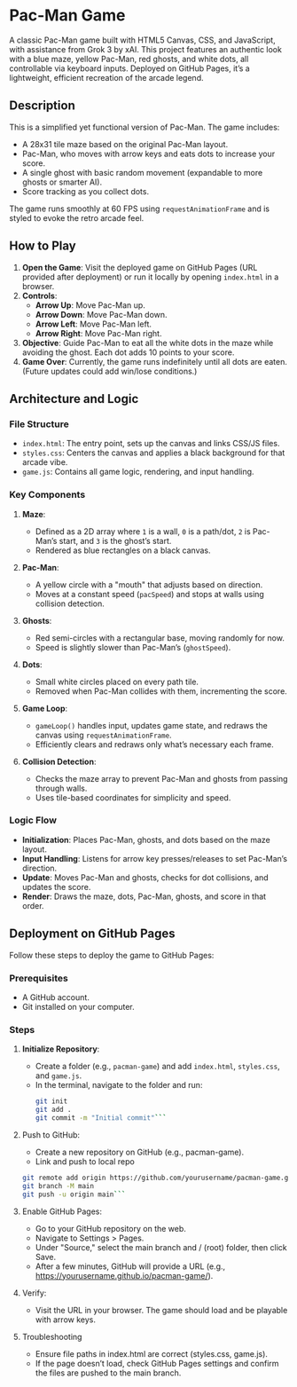 # Pac-Man Game

A classic Pac-Man game built with HTML5 Canvas, CSS, and JavaScript, with assistance from Grok 3 by xAI. This project features an authentic look with a blue maze, yellow Pac-Man, red ghosts, and white dots, all controllable via keyboard inputs. Deployed on GitHub Pages, it’s a lightweight, efficient recreation of the arcade legend.

## Description

This is a simplified yet functional version of Pac-Man. The game includes:
- A 28x31 tile maze based on the original Pac-Man layout.
- Pac-Man, who moves with arrow keys and eats dots to increase your score.
- A single ghost with basic random movement (expandable to more ghosts or smarter AI).
- Score tracking as you collect dots.

The game runs smoothly at 60 FPS using `requestAnimationFrame` and is styled to evoke the retro arcade feel.

## How to Play

1. **Open the Game**: Visit the deployed game on GitHub Pages (URL provided after deployment) or run it locally by opening `index.html` in a browser.
2. **Controls**:
   - **Arrow Up**: Move Pac-Man up.
   - **Arrow Down**: Move Pac-Man down.
   - **Arrow Left**: Move Pac-Man left.
   - **Arrow Right**: Move Pac-Man right.
3. **Objective**: Guide Pac-Man to eat all the white dots in the maze while avoiding the ghost. Each dot adds 10 points to your score.
4. **Game Over**: Currently, the game runs indefinitely until all dots are eaten. (Future updates could add win/lose conditions.)

## Architecture and Logic

### File Structure
- `index.html`: The entry point, sets up the canvas and links CSS/JS files.
- `styles.css`: Centers the canvas and applies a black background for that arcade vibe.
- `game.js`: Contains all game logic, rendering, and input handling.

### Key Components
1. **Maze**:
   - Defined as a 2D array where `1` is a wall, `0` is a path/dot, `2` is Pac-Man’s start, and `3` is the ghost’s start.
   - Rendered as blue rectangles on a black canvas.

2. **Pac-Man**:
   - A yellow circle with a "mouth" that adjusts based on direction.
   - Moves at a constant speed (`pacSpeed`) and stops at walls using collision detection.

3. **Ghosts**:
   - Red semi-circles with a rectangular base, moving randomly for now.
   - Speed is slightly slower than Pac-Man’s (`ghostSpeed`).

4. **Dots**:
   - Small white circles placed on every path tile.
   - Removed when Pac-Man collides with them, incrementing the score.

5. **Game Loop**:
   - `gameLoop()` handles input, updates game state, and redraws the canvas using `requestAnimationFrame`.
   - Efficiently clears and redraws only what’s necessary each frame.

6. **Collision Detection**:
   - Checks the maze array to prevent Pac-Man and ghosts from passing through walls.
   - Uses tile-based coordinates for simplicity and speed.

### Logic Flow
- **Initialization**: Places Pac-Man, ghosts, and dots based on the maze layout.
- **Input Handling**: Listens for arrow key presses/releases to set Pac-Man’s direction.
- **Update**: Moves Pac-Man and ghosts, checks for dot collisions, and updates the score.
- **Render**: Draws the maze, dots, Pac-Man, ghosts, and score in that order.

## Deployment on GitHub Pages

Follow these steps to deploy the game to GitHub Pages:

### Prerequisites
- A GitHub account.
- Git installed on your computer.

### Steps
1. **Initialize Repository**:
   - Create a folder (e.g., `pacman-game`) and add `index.html`, `styles.css`, and `game.js`.
   - In the terminal, navigate to the folder and run:
     ```bash
     git init
     git add .
     git commit -m "Initial commit"```

2. Push to GitHub:
    - Create a new repository on GitHub (e.g., pacman-game).
    - Link and push to local repo
    ```bash
    git remote add origin https://github.com/yourusername/pacman-game.git
    git branch -M main
    git push -u origin main```

3. Enable GitHub Pages:
    - Go to your GitHub repository on the web.
    - Navigate to Settings > Pages.
    - Under "Source," select the main branch and / (root) folder, then click Save.
    - After a few minutes, GitHub will provide a URL (e.g., https://yourusername.github.io/pacman-game/).

4. Verify:
    - Visit the URL in your browser. The game should load and be playable with arrow keys.

5. Troubleshooting
    - Ensure file paths in index.html are correct (styles.css, game.js).
    - If the page doesn’t load, check GitHub Pages settings and confirm the files are pushed to the main branch.